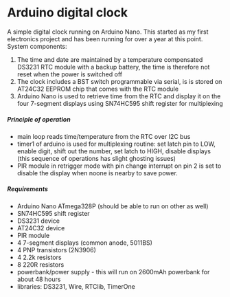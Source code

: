 # Arduino digital clock

A simple digital clock running on Arduino Nano. This started as my first electronics project and has been running for over a year at this point. System components:
1. The time and date are maintained by a temperature compensated DS3231 RTC module with a backup battery, the time is therefore not reset when the power is switched off
2. The clock includes a BST switch programmable via serial, is is stored on AT24C32 EEPROM chip that comes with the RTC module
3. Arduino Nano is used to retrieve time from the RTC and display it on the four 7-segment displays using SN74HC595 shift register for multiplexing

##### Principle of operation
* main loop reads time/temperature from the RTC over I2C bus
* timer1 of arduino is used for multiplexing routine: set latch pin to LOW, enable digit, shift out the number, set latch to HIGH, disable displays (this sequence of operations has slight ghosting issues)
* PIR module in retrigger mode with pin change interrupt on pin 2 is set to disable the display when noone is nearby to save power.

##### Requirements

* Arduino Nano ATmega328P (should be able to run on other as well)
* SN74HC595 shift register
* DS3231 device
* AT24C32 device
* PIR module
* 4 7-segment displays (common anode, 5011BS)
* 4 PNP transistors (2N3906)
* 4 2.2k resistors
* 8 220R resistors
* powerbank/power supply - this will run on 2600mAh powerbank for about 48 hours 
* libraries: DS3231, Wire, RTClib, TimerOne
